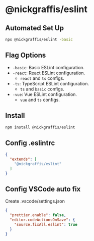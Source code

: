 # @nickgraffis/eslint

## Automated Set Up

```bash
npx @nickgraffis/eslint -basic
```

## Flag Options
* `-basic`: Basic ESLint configuration.
* `-react`: React ESLint configuration.
  * `react` and `ts` configs.
* `-ts`: TypeScript ESLint configuration.
  * `ts` and `basic` configs.
* `-vue`: Vue ESLint configuration.
  * `vue` and `ts` configs.

## Install

```bash
npm install @nickgraffis/eslint
```

## Config .eslintrc
```json
{
  "extends": [
    "@nickgraffis/eslint"
  ]
}
```

## Config VSCode auto fix

Create .vscode/settings.json

```json
{
  "prettier.enable": false,
  "editor.codeActionsOnSave": {
    "source.fixAll.eslint": true
  }
}
```